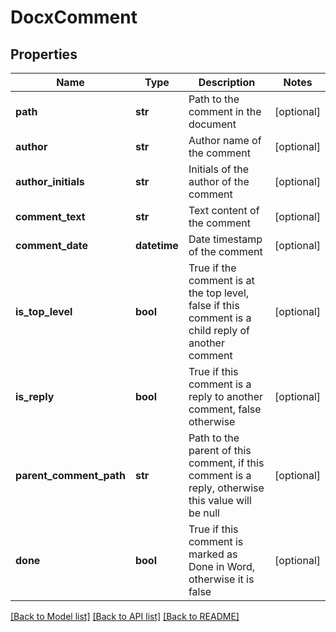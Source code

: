 # DocxComment

## Properties
Name | Type | Description | Notes
------------ | ------------- | ------------- | -------------
**path** | **str** | Path to the comment in the document | [optional] 
**author** | **str** | Author name of the comment | [optional] 
**author_initials** | **str** | Initials of the author of the comment | [optional] 
**comment_text** | **str** | Text content of the comment | [optional] 
**comment_date** | **datetime** | Date timestamp of the comment | [optional] 
**is_top_level** | **bool** | True if the comment is at the top level, false if this comment is a child reply of another comment | [optional] 
**is_reply** | **bool** | True if this comment is a reply to another comment, false otherwise | [optional] 
**parent_comment_path** | **str** | Path to the parent of this comment, if this comment is a reply, otherwise this value will be null | [optional] 
**done** | **bool** | True if this comment is marked as Done in Word, otherwise it is false | [optional] 

[[Back to Model list]](../README.md#documentation-for-models) [[Back to API list]](../README.md#documentation-for-api-endpoints) [[Back to README]](../README.md)


